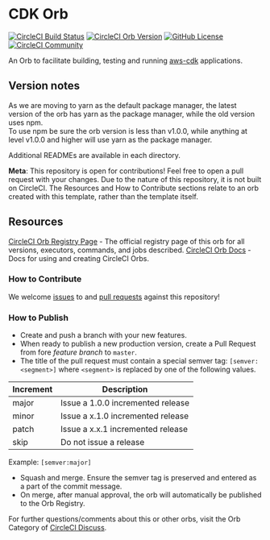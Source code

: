 # CDK Orb
[![CircleCI Build Status](https://circleci.com/gh/myhelix/cdk-orb.svg?style=shield "CircleCI Build Status")](https://circleci.com/gh/myhelix/cdk-orb) [![CircleCI Orb Version](https://img.shields.io/badge/endpoint.svg?url=https://badges.circleci.io/orb/helix/cdk)](https://circleci.com/orbs/registry/orb/helix/cdk) [![GitHub License](https://img.shields.io/badge/license-MIT-lightgrey.svg)](https://raw.githubusercontent.com/myhelix/cdk-orb/master/LICENSE) [![CircleCI Community](https://img.shields.io/badge/community-CircleCI%20Discuss-343434.svg)](https://discuss.circleci.com/c/ecosystem/orbs)

An Orb to facilitate building, testing and running [aws-cdk](https://github.com/aws/aws-cdk) applications.

## Version notes
As we are moving to yarn as the default package manager, the latest version of the orb has yarn as the package manager, while the old version uses npm.  
To use npm be sure the orb version is less than v1.0.0, while anything at level v1.0.0 and higher will use yarn as the package manager.


Additional READMEs are available in each directory.

**Meta**: This repository is open for contributions! Feel free to open a pull request with your changes. Due to the nature of this repository, it is not built on CircleCI. The Resources and How to Contribute sections relate to an orb created with this template, rather than the template itself.

## Resources

[CircleCI Orb Registry Page](https://circleci.com/developer/orbs/orb/myhelix/cdk) - The official registry page of this orb for all versions, executors, commands, and jobs described.
[CircleCI Orb Docs](https://circleci.com/docs/2.0/orb-intro/#section=configuration) - Docs for using and creating CircleCI Orbs.

### How to Contribute

We welcome [issues](https://github.com/myhelix/cdk-orb/issues) to and [pull requests](https://github.com/myhelix/cdk-orb/pulls) against this repository!

### How to Publish
* Create and push a branch with your new features.
* When ready to publish a new production version, create a Pull Request from fore _feature branch_ to `master`.
* The title of the pull request must contain a special semver tag: `[semver:<segment>]` where `<segment>` is replaced by one of the following values.

| Increment | Description|
| ----------| -----------|
| major     | Issue a 1.0.0 incremented release|
| minor     | Issue a x.1.0 incremented release|
| patch     | Issue a x.x.1 incremented release|
| skip      | Do not issue a release|

Example: `[semver:major]`

* Squash and merge. Ensure the semver tag is preserved and entered as a part of the commit message.
* On merge, after manual approval, the orb will automatically be published to the Orb Registry.


For further questions/comments about this or other orbs, visit the Orb Category of [CircleCI Discuss](https://discuss.circleci.com/c/orbs).

